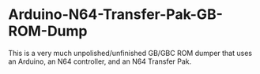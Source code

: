 Arduino-N64-Transfer-Pak-GB-ROM-Dump
====================================

This is a very much unpolished/unfinished GB/GBC ROM dumper that uses an Arduino, an N64 controller, and an N64 Transfer Pak.
